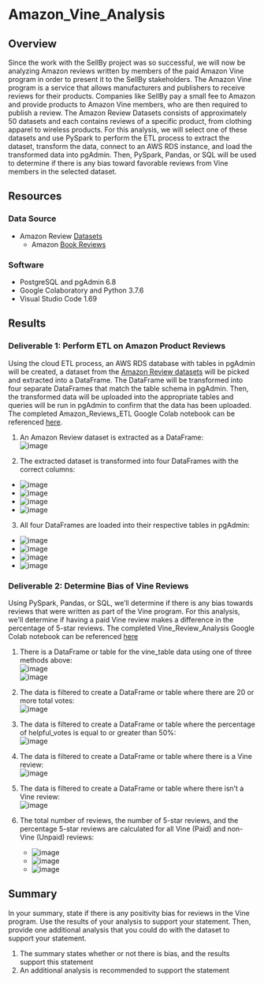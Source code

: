 # Amazon_Vine_Analysis

## Overview 
Since the work with the SellBy project was so successful, we will now be analyzing Amazon reviews written by members of the paid Amazon Vine program in order to present it to the SellBy stakeholders. The Amazon Vine program is a service that allows manufacturers and publishers to receive reviews for their products. Companies like SellBy pay a small fee to Amazon and provide products to Amazon Vine members, who are then required to publish a review. The Amazon Review Datasets consists of approximately 50 datasets and each contains reviews of a specific product, from clothing apparel to wireless products. For this analysis, we will select one of these datasets and use PySpark to perform the ETL process to extract the dataset, transform the data, connect to an AWS RDS instance, and load the transformed data into pgAdmin. Then, PySpark, Pandas, or SQL will be used to determine if there is any bias toward favorable reviews from Vine members in the selected dataset. 

## Resources
### Data Source 
-  Amazon Review [Datasets](https://s3.amazonaws.com/amazon-reviews-pds/tsv/index.txt)
    - Amazon [Book Reviews](https://s3.amazonaws.com/amazon-reviews-pds/tsv/amazon_reviews_us_Books_v1_02.tsv.gz)

### Software
- PostgreSQL and pgAdmin 6.8
- Google Colaboratory and Python 3.7.6
- Visual Studio Code 1.69

## Results
### Deliverable 1: Perform ETL on Amazon Product Reviews
Using the cloud ETL process, an AWS RDS database with tables in pgAdmin will be created, a dataset from the [Amazon Review datasets](https://s3.amazonaws.com/amazon-reviews-pds/tsv/index.txt) will be picked and extracted into a DataFrame. The DataFrame will be transformed into four separate DataFrames that match the table schema in pgAdmin. Then, the transformed data will be uploaded into the appropriate tables and queries will be run in pgAdmin to confirm that the data has been uploaded. The completed Amazon_Reviews_ETL Google Colab notebook can be referenced [here](https://github.com/lkachury/Amazon_Vine_Analysis/blob/main/Amazon_Reviews_ETL.ipynb).

1. An Amazon Review dataset is extracted as a DataFrame: <br /> ![image](https://user-images.githubusercontent.com/108038989/197368910-2cda65d4-d91d-466f-a3af-5759b7b98a65.png)

2. The extracted dataset is transformed into four DataFrames with the correct columns:
  - ![image](https://user-images.githubusercontent.com/108038989/197368941-64710340-7026-4639-8db2-524d1d42ab72.png)
  - ![image](https://user-images.githubusercontent.com/108038989/197368951-7f9e722b-8b4a-4740-b776-f9eb6031fe1a.png)
  - ![image](https://user-images.githubusercontent.com/108038989/197368960-03de0ff5-efdb-4d31-9a0f-12c72fbf4165.png)
  - ![image](https://user-images.githubusercontent.com/108038989/197368965-2e0d1521-73fd-4c34-8e35-5d8c497b5e97.png)

3. All four DataFrames are loaded into their respective tables in pgAdmin:
  - ![image](https://user-images.githubusercontent.com/108038989/197367003-4fd169b0-3a8b-4dbd-857c-4f8b211fbfa9.png)
  - ![image](https://user-images.githubusercontent.com/108038989/197367106-6a304499-a719-4f02-91d2-848a7dac8cbc.png)
  - ![image](https://user-images.githubusercontent.com/108038989/197367397-8010e696-4230-4b65-87d5-79c825f419be.png)
  - ![image](https://user-images.githubusercontent.com/108038989/197368811-b050063a-c02d-4e51-9877-b878a5333a58.png)

### Deliverable 2: Determine Bias of Vine Reviews
Using PySpark, Pandas, or SQL, we’ll determine if there is any bias towards reviews that were written as part of the Vine program. For this analysis, we'll determine if having a paid Vine review makes a difference in the percentage of 5-star reviews. The completed Vine_Review_Analysis Google Colab notebook can be referenced [here](https://github.com/lkachury/Amazon_Vine_Analysis/blob/main/Vine_Review_Analysis.ipynb)

1. There is a DataFrame or table for the vine_table data using one of three methods above:
<br /> ![image](https://user-images.githubusercontent.com/108038989/197371706-2e85bfe0-c470-4aae-b992-9a10758cfaaa.png)
<br /> ![image](https://user-images.githubusercontent.com/108038989/197371722-4618708a-947a-4b45-9a09-85a5fa44936e.png)

2. The data is filtered to create a DataFrame or table where there are 20 or more total votes:
<br /> ![image](https://user-images.githubusercontent.com/108038989/197371736-7f8f093c-1ae3-4a41-8cb1-d6a0de789355.png)

3. The data is filtered to create a DataFrame or table where the percentage of helpful_votes is equal to or greater than 50%:
<br /> ![image](https://user-images.githubusercontent.com/108038989/197371749-41ced94c-6333-4609-af59-77dbba2a9a66.png)

4. The data is filtered to create a DataFrame or table where there is a Vine review:
<br /> ![image](https://user-images.githubusercontent.com/108038989/197371999-8c797b00-a99d-4d0b-b8b3-985df1b71936.png)

5. The data is filtered to create a DataFrame or table where there isn’t a Vine review:
<br /> ![image](https://user-images.githubusercontent.com/108038989/197371819-2dca8afd-f023-4e6a-a0b1-46149241cc6c.png)

6. The total number of reviews, the number of 5-star reviews, and the percentage 5-star reviews are calculated for all Vine (Paid) and non-Vine (Unpaid) reviews:
    - ![image](https://user-images.githubusercontent.com/108038989/197377396-001cdaee-81db-4e77-bc1c-0a46c2b1796d.png)
    - ![image](https://user-images.githubusercontent.com/108038989/197377406-e584676b-b025-4211-9744-532182490775.png)
    - ![image](https://user-images.githubusercontent.com/108038989/197377421-1cd62fb6-c002-4c05-a5af-4b464a38f121.png)

## Summary 
In your summary, state if there is any positivity bias for reviews in the Vine program. Use the results of your analysis to support your statement. Then, provide one additional analysis that you could do with the dataset to support your statement.

1. The summary states whether or not there is bias, and the results support this statement 
2. An additional analysis is recommended to support the statement
